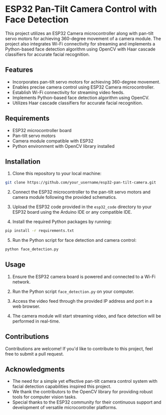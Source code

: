 # ESP32 Pan-Tilt Camera Control with Face Detection

This project utilizes an ESP32 Camera microcontroller along with pan-tilt servo motors for achieving 360-degree movement of a camera module. The project also integrates Wi-Fi connectivity for streaming and implements a Python-based face detection algorithm using OpenCV with Haar cascade classifiers for accurate facial recognition.

## Features

- Incorporates pan-tilt servo motors for achieving 360-degree movement.
- Enables precise camera control using ESP32 Camera microcontroller.
- Establish Wi-Fi connectivity for streaming video feeds.
- Implements Python-based face detection algorithm using OpenCV.
- Utilizes Haar cascade classifiers for accurate facial recognition.

## Requirements

- ESP32 microcontroller board
- Pan-tilt servo motors
- Camera module compatible with ESP32
- Python environment with OpenCV library installed

## Installation

1. Clone this repository to your local machine:

```bash
git clone https://github.com/your_username/esp32-pan-tilt-camera.git
```

2. Connect the ESP32 microcontroller to the pan-tilt servo motors and camera module following the provided schematics.

3. Upload the ESP32 code provided in the `esp32_code` directory to your ESP32 board using the Arduino IDE or any compatible IDE.

4. Install the required Python packages by running:

```bash
pip install -r requirements.txt
```

5. Run the Python script for face detection and camera control:

```bash
python face_detection.py
```

## Usage

1. Ensure the ESP32 camera board is powered and connected to a Wi-Fi network.

2. Run the Python script `face_detection.py` on your computer.

3. Access the video feed through the provided IP address and port in a web browser.

4. The camera module will start streaming video, and face detection will be performed in real-time.

## Contributions

Contributions are welcome! If you'd like to contribute to this project, feel free to submit a pull request.


## Acknowledgments

- The need for a simple yet effective pan-tilt camera control system with facial detection capabilities inspired this project.
- We thank the contributors to the OpenCV library for providing robust tools for computer vision tasks.
- Special thanks to the ESP32 community for their continuous support and development of versatile microcontroller platforms.
